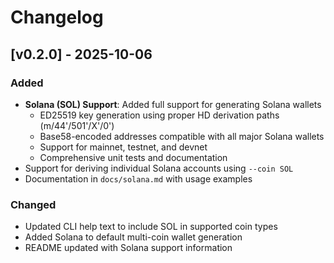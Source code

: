 # Changelog

## [v0.2.0] - 2025-10-06

### Added
- **Solana (SOL) Support**: Added full support for generating Solana wallets
  - ED25519 key generation using proper HD derivation paths (m/44'/501'/X'/0')
  - Base58-encoded addresses compatible with all major Solana wallets
  - Support for mainnet, testnet, and devnet
  - Comprehensive unit tests and documentation
- Support for deriving individual Solana accounts using `--coin SOL`
- Documentation in `docs/solana.md` with usage examples

### Changed
- Updated CLI help text to include SOL in supported coin types
- Added Solana to default multi-coin wallet generation
- README updated with Solana support information
